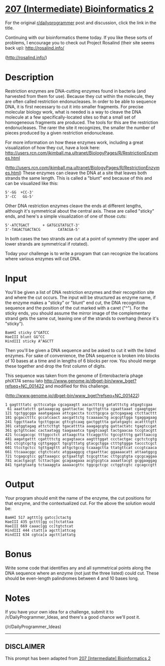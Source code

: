 # [207 (Intermediate) Bioinformatics 2](https://www.reddit.com/r/dailyprogrammer/comments/307m27/20150325_challenge_207_intermediate/)

For the original [r/dailyprogrammer](https://www.reddit.com/r/dailyprogrammer/) post and discussion, click the link in the title.

Continuing with our bioinformatics theme today. If you like these sorts of problems, I encourage you to check out Project Rosalind (their site seems back up): http://rosalind.info/

(http://rosalind.info/)
# Description
Restriction enzymes are DNA-cutting enzymes found in bacteria (and harvested from them for use). Because they cut within the molecule, they are often called restriction endonucleases. In order to be able to sequence DNA, it is first necessary to cut it into smaller fragments. For precise molecular biology work, what is needed is a way to cleave the DNA molecule at a few specifically-located sites so that a small set of homogeneous fragments are produced. The tools for this are the restriction endonucleases. The rarer the site it recognizes, the smaller the number of pieces produced by a given restriction endonuclease.

For more information on how these enzymes work, including a great visualization of how they cut, have a look here: http://users.rcn.com/jkimball.ma.ultranet/BiologyPages/R/RestrictionEnzymes.html

(http://users.rcn.com/jkimball.ma.ultranet/BiologyPages/R/RestrictionEnzymes.html)
These enzymes can cleave the DNA at a site that leaves both strands the same length. This is called a "blunt" end because of this and can be visualized like this:


```
5'-GG  +CC-3'
3'-CC   GG-5'
```
Other DNA restriction enzymes cleave the ends at different lengths, although it's symmetrical about the central axis. These are called "sticky" ends, and here's a simple visualization of one of those cuts:


```
5'-ATCTGACT      + GATGCGTATGCT-3'
3'-TAGACTGACTACG        CATACGA-5'
```
In both cases the two strands are cut at a point of symmetry (the upper and lower strands are symmetrical if rotated). 

Today your challenge is to write a program that can recognize the locations where various enzymes will cut DNA. 

# Input
You'll be given a list of DNA restriction enzymes and their recognition site and where the cut occurs. The input will be structured as enzyme name, if the enzyme makes a "sticky" or "blunt" end cut, the DNA recognition sequence and the position of the cut marked with a caret ("^"). For the sticky ends, you should assume the mirror image of the complementary strand gets the same cut, leaving one of the strands to overhang (hence it's "sticky"). 


```
BamHI sticky G^GATCC
HaeIII blunt GG^CC
HindIII sticky A^AGCTT
```
Then you'll be given a DNA sequence and be asked to cut it with the listed enzymes. For sake of convenience, the DNA sequence is broken into blocks of 10 bases at a time and in lengths of 6 blocks per row. You should merge these together and drop the first column of digits.

This sequence was taken from the genome of Enterobacteria phage phiX174 sensu lato http://www.genome.jp/dbget-bin/www_bget?refseq+NC_001422 and modified for this challenge. 

(http://www.genome.jp/dbget-bin/www_bget?refseq+NC_001422)

```
1 gagttttatc gcttccatga cgcagaagtt aacactttcg gatatttctg atgagtcgaa
 61 aaattatctt gataaagcag gaattactac tgcttgttta cgaattaaat cgaagtggac
121 tgctggcgga aaatgagaaa attcgaccta tccttgcgca gctcgagaag ctcttacttt
181 gcgacctttc gccatcaact aacgattctg tcaaaaactg acgcgttgga tgaggagaag
241 tggcttaata tgcttggcac gttcgtcaag gactggttta gatatgagtc acattttgtt
301 catggtagag attctcttgt tgacatttta aaagagcgtg gattactatc tgagtccgat
361 gctgttcaac cactaatagg taagaaatca tgagtcaagt tactgaacaa tccgtacgtt
421 tccagaccgc tttggcctct attaagctta ttcaggcttc tgccgttttg gatttaaccg
481 aagatgattt cgattttctg acgagtaaca aagtttggat ccctactgac cgctctcgtg
541 ctcgtcgctg cgttgaggct tgcgtttatg gtacgctgga ctttgtggga taccctcgct
601 ttcctgctcc tgttgagttt attgctgccg tcaaagctta ttatgttcat cccgtcaaca
661 ttcaaacggc ctgtctcatc atggaaggcg ctgaatttac ggaaaacatt attaatggcg
721 tcgagcgtcc ggttaaagcc gctgaattgt tcgcgtttac cttgcgtgta cgcgcaggaa
781 acactgacgt tcttactgac gcagaagaaa acgtgcgtca aaaattacgt gcggaaggag
841 tgatgtaatg tctaaaggta aaaaacgttc tggcgctcgc cctggtcgtc cgcagccgtt
```
# Output
Your program should emit the name of the enzyme, the cut positions for that enzyme, and the contextualized cut. For the above the solution would be:


```
BamHI 517 agttt[g gatcc]ctactg
HaeIII 435 gcttt[gg cc]tctattaa
HaeIII 669 caaac[gg cc]tgtctcat
HindIII 444 ctatt[a agctt]attcag
HindIII 634 cgtca[a agctt]attatg
```
# Bonus
Write some code that identifies any and all symmetrical points along the DNA sequence where an enzyme (not just the three listed) could cut. These should be even-length palindromes between 4 and 10 bases long. 

# Notes
If you have your own idea for a challenge, submit it to /r/DailyProgrammer_Ideas, and there's a good chance we'll post it.

(/r/DailyProgrammer_Ideas)

----
## **DISCLAIMER**
This prompt has been adapted from [207 [Intermediate] Bioinformatics 2](https://www.reddit.com/r/dailyprogrammer/comments/307m27/20150325_challenge_207_intermediate/
)
